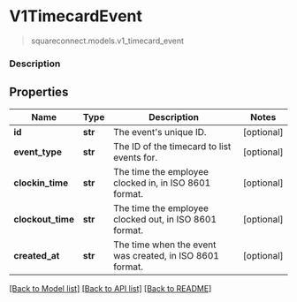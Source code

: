 # V1TimecardEvent
> squareconnect.models.v1_timecard_event

### Description

## Properties
Name | Type | Description | Notes
------------ | ------------- | ------------- | -------------
**id** | **str** | The event&#39;s unique ID. | [optional] 
**event_type** | **str** | The ID of the timecard to list events for. | [optional] 
**clockin_time** | **str** | The time the employee clocked in, in ISO 8601 format. | [optional] 
**clockout_time** | **str** | The time the employee clocked out, in ISO 8601 format. | [optional] 
**created_at** | **str** | The time when the event was created, in ISO 8601 format. | [optional] 

[[Back to Model list]](../README.md#documentation-for-models) [[Back to API list]](../README.md#documentation-for-api-endpoints) [[Back to README]](../README.md)


